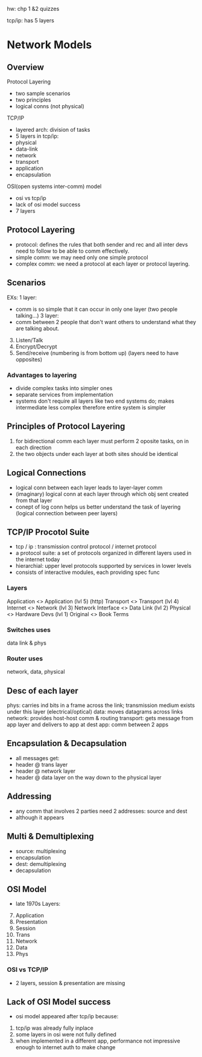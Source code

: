hw: chp 1 &2 quizzes

tcp/ip: has 5 layers

# Network Models


## Overview

Protocol Layering
- two sample scenarios
- two principles
- logical conns (not physical)

TCP/IP
- layered arch: division of tasks
- 5 layers in tcp/ip:
 - physical
 - data-link
 - network
 - transport
 - application
- encapsulation

OSI(open systems inter-comm) model
- osi vs tcp/ip
- lack of osi model success
- 7 layers


## Protocol Layering

- protocol: defines the rules that both sender and rec and all inter devs need to follow to be able to comm effectively.
- simple comm: we may need only one simple protocol
- complex comm: we need a protocol at each layer or protocol layering.


## Scenarios

EXs:
1 layer:
- comm is so simple that it can occur in only one layer (two people talking...)
3 layer:
- comm between 2 people that don't want others to understand what they are talking about.
 3. Listen/Talk
 2. Encrypt/Decrypt
 1. Send/receive
(numbering is from bottom up)
(layers need to have opposites)


### Advantages to layering

- divide complex tasks into simpler ones
- separate services from implementation
- systems don't require all layers like two end systems do; makes intermediate less complex therefore entire system is simpler


## Principles of Protocol Layering

1. for bidirectional comm each layer must perform 2 oposite tasks, on in each direction
2. the two objects under each layer at both sites should be identical


## Logical Connections

- logical conn between each layer leads to layer-layer comm
- (imaginary) logical conn at each layer through which obj sent created from that layer
- conept of log conn helps us better understand the task of layering
(logical connection between peer layers)


## TCP/IP Procotol Suite

- tcp / ip : transmission control protocol / internet protocol
 - a protocol suite: a set of protocols organized in different layers used in the internet today
 - hierarchial: upper level protocols supported by services in lower levels
 - consists of interactive modules, each providing spec func


### Layers

Application <> Application (lvl 5) (http)
Transport <> Transport (lvl 4)
Internet <> Network (lvl 3)
Network Interface <> Data Link (lvl 2)
Physical <> Hardware Devs (lvl 1)
Original <> Book Terms


### Switches uses

data link & phys


### Router uses

network, data, physical


## Desc of each layer
phys: carries ind bits in a frame across the link; transmission medium exists under this layer (electrical/optical)
data: moves datagrams across links
network: provides host-host comm & routing
transport: gets message from app layer and delivers to app at dest
app: comm between 2 apps


## Encapsulation & Decapsulation
- all messages get:
 - header @ trans layer
 - header @ network layer
 - header @ data layer
on the way down to the physical layer


## Addressing
- any comm that involves 2 parties need 2 addresses: source and dest
- although it appears


## Multi & Demultiplexing
- source: multiplexing
 - encapsulation
- dest: demultiplexing
 - decapsulation


## OSI Model
- late 1970s
Layers:
 7. Application
 6. Presentation
 5. Session
 4. Trans
 3. Network
 2. Data
 1. Phys


### OSI vs TCP/IP
- 2 layers, session & presentation are missing


## Lack of OSI Model success
- osi model appeared after tcp/ip
because:
 1. tcp/ip was already fully inplace
 2. some layers in osi were not fully defined
 3. when implemented in a different app, performance not impressive enough to internet auth to make change
